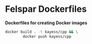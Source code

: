 # Felspar Dockerfiles

**Dockerfiles for creating Docker images**


```bash
docker build . -t kayess/cpp && \
        docker push kayess/cpp
```
